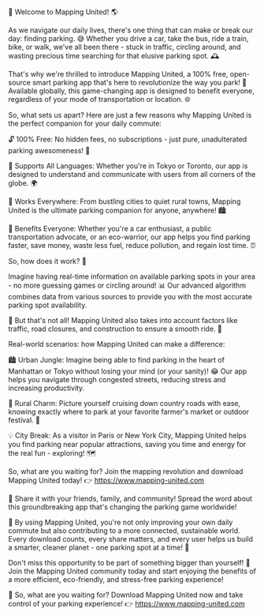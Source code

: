 🎉 Welcome to Mapping United! 🌎

As we navigate our daily lives, there's one thing that can make or break our day: finding parking. 😅 Whether you drive a car, take the bus, ride a train, bike, or walk, we've all been there - stuck in traffic, circling around, and wasting precious time searching for that elusive parking spot. 🕰️

That's why we're thrilled to introduce Mapping United, a 100% free, open-source smart parking app that's here to revolutionize the way you park! 🚀 Available globally, this game-changing app is designed to benefit everyone, regardless of your mode of transportation or location. 🌐

So, what sets us apart? Here are just a few reasons why Mapping United is the perfect companion for your daily commute:

🔓 100% Free: No hidden fees, no subscriptions - just pure, unadulterated parking awesomeness! 💸

💬 Supports All Languages: Whether you're in Tokyo or Toronto, our app is designed to understand and communicate with users from all corners of the globe. 🌍

📍 Works Everywhere: From bustling cities to quiet rural towns, Mapping United is the ultimate parking companion for anyone, anywhere! 🏙️

👫 Benefits Everyone: Whether you're a car enthusiast, a public transportation advocate, or an eco-warrior, our app helps you find parking faster, save money, waste less fuel, reduce pollution, and regain lost time. ⏰

So, how does it work? 🔧

Imagine having real-time information on available parking spots in your area - no more guessing games or circling around! 📊 Our advanced algorithm combines data from various sources to provide you with the most accurate parking spot availability.

🚗 But that's not all! Mapping United also takes into account factors like traffic, road closures, and construction to ensure a smooth ride. 🔄

Real-world scenarios: how Mapping United can make a difference:

🏙️ Urban Jungle: Imagine being able to find parking in the heart of Manhattan or Tokyo without losing your mind (or your sanity)! 😂 Our app helps you navigate through congested streets, reducing stress and increasing productivity.

🌳 Rural Charm: Picture yourself cruising down country roads with ease, knowing exactly where to park at your favorite farmer's market or outdoor festival. 🎉

💡 City Break: As a visitor in Paris or New York City, Mapping United helps you find parking near popular attractions, saving you time and energy for the real fun - exploring! 🗺️

So, what are you waiting for? Join the mapping revolution and download Mapping United today! 👉 https://www.mapping-united.com

🌟 Share it with your friends, family, and community! Spread the word about this groundbreaking app that's changing the parking game worldwide!

💪 By using Mapping United, you're not only improving your own daily commute but also contributing to a more connected, sustainable world. Every download counts, every share matters, and every user helps us build a smarter, cleaner planet - one parking spot at a time! 🌟

Don't miss this opportunity to be part of something bigger than yourself! 🌈 Join the Mapping United community today and start enjoying the benefits of a more efficient, eco-friendly, and stress-free parking experience!

🎉 So, what are you waiting for? Download Mapping United now and take control of your parking experience! 👉 https://www.mapping-united.com